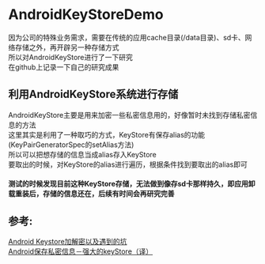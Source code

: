 # AndroidKeyStoreDemo
因为公司的特殊业务需求，需要在传统的应用cache目录(/data目录)、sd卡、网络存储之外，再开辟另一种存储方式<br>
所以对AndroidKeyStore进行了一下研究<br>
在github上记录一下自己的研究成果<br>

## 利用AndroidKeyStore系统进行存储<br>
AndroidKeyStore主要是用来加密一些私密信息用的，好像暂时未找到存储私密信息的方法<br>
这里其实是利用了一种取巧的方式，KeyStore有保存alias的功能(KeyPairGeneratorSpec的setAlias方法)<br>
所以可以把想存储的信息当成alias存入KeyStore<br>
要取出的时候，对KeyStore的alias进行遍历，根据条件找到要取出的alias即可<br>

#### 测试的时候发现目前这种KeyStore存储，无法做到像存sd卡那样持久，即应用卸载重装后，存储的信息还在，后续有时间会再研究完善<br>

## 参考:<br>
[Android Keystore加解密以及遇到的坑](https://www.jianshu.com/p/06775ddf435f)<br>
[Android保存私密信息－强大的keyStore（译）](https://www.jianshu.com/p/dc5a9f906eb8)<br>
